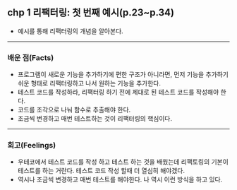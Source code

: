 ## chp 1 리팩터링: 첫 번째 예시(p.23~p.34)

- 예시를 통해 리팩터링의 개념을 알아본다.

---

### 배운 점(Facts)

- 프로그램이 새로운 기능을 추가하기에 편한 구조가 아니라면, 먼저 기능을 추가하기 쉬운 형태로 리팩터링하고 나서 원하는 기능을 추가한다.
- 테스트 코드를 작성하라, 리팩터링 하기 전에 제대로 된 테스트 코드를 작성해야 한다.
- 코드를 조각으로 나눠 함수로 추출해야 한다.
- 조금씩 변경하고 매번 테스트하는 것이 리팩터링의 핵심이다.

---

### 회고(Feelings)

- 우테코에서 테스트 코드를 작성 하고 테스트 하는 것을 배웠는데 리팩토링의 기본이 테스트를 하는 거란다. 테스트 코드 작성 할때 더 열심히 해야겠다.
- 역시나 조금씩 변경하고 매번 테스트를 해야한다. 나 역시 이런 방식을 하고 있다.
